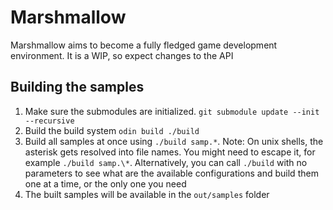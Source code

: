 # Marshmallow 

Marshmallow aims to become a fully fledged game development environment. It is a WIP, so expect changes to the API

## Building the samples
1. Make sure the submodules are initialized. `git submodule update --init --recursive`
2. Build the build system `odin build ./build`
3. Build all samples at once using `./build samp.*`. Note: On unix shells, the asterisk gets resolved into file names. You might need to escape it, for example `./build samp.\*`. Alternatively, you can call `./build` with no parameters to see what are the available configurations and build them one at a time, or the only one you need
4. The built samples will be available in the `out/samples` folder
